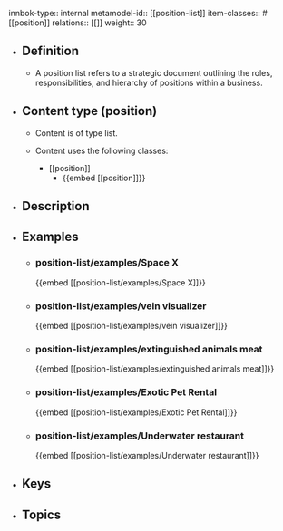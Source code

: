 innbok-type:: internal
metamodel-id:: [[position-list]]
item-classes:: #[[position]]
relations:: [[]]
weight:: 30

- ## Definition
  - A position list refers to a strategic document outlining the roles, responsibilities, and hierarchy of positions within a business.
- ## Content type (position)
  - Content is of type list.
  
  - Content uses the following classes:
    - [[position]]
      - {{embed [[position]]}}
  
- ## Description
- ## Examples
  - ### position-list/examples/Space X
    {{embed [[position-list/examples/Space X]]}}
  - ### position-list/examples/vein visualizer
    {{embed [[position-list/examples/vein visualizer]]}}
  - ### position-list/examples/extinguished animals meat
    {{embed [[position-list/examples/extinguished animals meat]]}}
  - ### position-list/examples/Exotic Pet Rental
    {{embed [[position-list/examples/Exotic Pet Rental]]}}
  - ### position-list/examples/Underwater restaurant
    {{embed [[position-list/examples/Underwater restaurant]]}}
  
- ## Keys
  
- ## Topics
  

